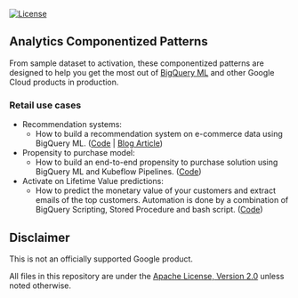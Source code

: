 [![License](https://img.shields.io/badge/License-Apache%202.0-blue.svg)](LICENSE)

## Analytics Componentized Patterns

From sample dataset to activation, these componentized patterns are designed to help you get the most out of [BigQuery ML](https://cloud.google.com/bigquery-ml/docs) and other Google Cloud products in production.

### Retail use cases
* Recommendation systems:
  * How to build a recommendation system on e-commerce data using BigQuery ML. ([Code][recomm_code] | [Blog Article][recomm_blog])
* Propensity to purchase model:
  * How to build an end-to-end propensity to purchase solution using BigQuery ML and Kubeflow Pipelines. ([Code][propen_code])
* Activate on Lifetime Value predictions: 
  * How to predict the monetary value of your customers and extract emails of the top customers. Automation is done by a combination of BigQuery Scripting, Stored Procedure and bash script. ([Code][ltv_code])

[recomm_code]: retail/recommendation-system/bqml
[recomm_blog]: https://medium.com/google-cloud/how-to-build-a-recommendation-system-on-e-commerce-data-using-bigquery-ml-df9af2b8c110
[propen_code]: retail/propensity-model/bqml
[ltv_code]: retail/ltv/bqml


## Disclaimer
This is not an officially supported Google product.

All files in this repository are under the [Apache License, Version 2.0](LICENSE.txt) unless noted otherwise.